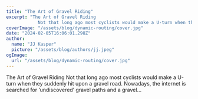 ```yaml
---
title: "The Art of Gravel Riding"
excerpt: "The Art of Gravel Riding
            Not that long ago most cyclists would make a U-turn when they suddenly hit upon a gravel road. Nowadays, the internet is searched for ‘undiscovered’ gravel paths a"
coverImage: "/assets/blog/dynamic-routing/cover.jpg"
date: "2024-02-05T16:06:01.298Z"
author:
  name: "JJ Kasper"
  picture: "/assets/blog/authors/jj.jpeg"
ogImage:
  url: "/assets/blog/dynamic-routing/cover.jpg"
---
```


The Art of Gravel Riding
            Not that long ago most cyclists would make a U-turn when they suddenly hit upon a gravel road. Nowadays, the internet is searched for ‘undiscovered’ gravel paths and a gravel…